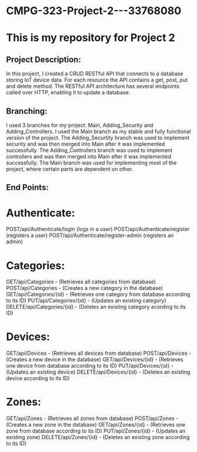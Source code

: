 # CMPG-323-Project-2---33768080
# This is my repository for Project 2

## Project Description:
In this project, I created a CRUD RESTful API that connects to a database storing IoT device data. For each resource the API contains a get, post, put and delete method. The RESTful API architecture has several endpoints called over HTTP, enabling it to update a database.

## Branching:
I used 3 branches for my project. Main, Adding_Security and Adding_Controllers. I used the Main branch as my stable and fully functional version of the project. The Adding_Securtity branch was used to implement security and was then merged into Main after it was implemented successfully. The Adding_Controllers branch was used to implement controllers and was then merged into Main after it was implemented successfully. The Main branch was used for implementing most of the project, where certain parts are dependent on other.

## End Points:
# Authenticate:
POST/api/Authenticate/login (logs in a user)
POST/api/Authenticate/register (registers a user)
POST/api/Authenticate/register-admin (registers an admin)

# Categories:
GET/api/Categories - (Retrieves all categories from database)
POST/api/Categories - (Creates a new category in the database)
GET/api/Categories/{id} - (Retrieves one category from database according to its ID)
PUT/api/Categories/{id} - (Updates an existing category)
DELETE/api/Categories/{id} - (Deletes an existing category acording to its ID)


# Devices:
GET/api/Devices - (Retrieves all devices from database)
POST/api/Devices - (Creates a new device in the database)
GET/api/Devices/{id} - (Retrieves one device from database according to its ID)
PUT/api/Devices/{id} - (Updates an existing device)
DELETE/api/Devices/{id} - (Deletes an existing device according to its ID)

# Zones:
GET/api/Zones - (Retrieves all zones from database)
POST/api/Zones - (Creates a new zone in the database)
GET/api/Zones/{id} - (Retrieves one zone from database according to its ID)
PUT/api/Zones/{id} - (Updates an existing zone)
DELETE/api/Zones/{id} - (Deletes an existing zone according to its ID)
